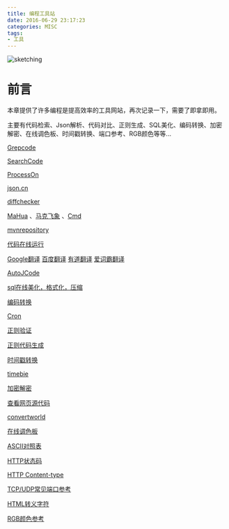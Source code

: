 ```yaml
---
title: 编程工具站
date: 2016-06-29 23:17:23
categories: MISC
tags:
- 工具
---
```


![sketching](ProgrammingTools\sketching.jpg)

# 前言

本章提供了许多编程是提高效率的工具网站，再次记录一下，需要了即拿即用。

主要有代码检索、Json解析、代码对比、正则生成、SQL美化、编码转换、加密解密、在线调色板、时间戳转换、端口参考、RGB颜色等等...

<!--MORE-->

[Grepcode](http://grepcode.com/)

[SearchCode](https://searchcode.com/)

[ProcessOn](https://www.processon.com/)

[json.cn](http://json.cn/)

[diffchecker](https://www.diffchecker.com/)

[MaHua](http://mahua.jser.me/) 、[马克飞象](https://maxiang.io/) 、[Cmd](https://www.zybuluo.com/mdeditor)

[mvnrepository](http://mvnrepository.com/)

[代码在线运行](http://tool.lu/coderunner/)

[Google翻译](https://translate.google.cn/) [百度翻译](http://fanyi.baidu.com/) [有道翻译](http://fanyi.youdao.com/) [爱词霸翻译](http://fy.iciba.com/)

[AutoJCode](http://www.autojcode.com/code/sql2class.jsp)

[sql在线美化，格式化，压缩](http://tool.lu/sql/)

[编码转换](http://tool.chinaz.com/tools/unicode.aspx)

[Cron](https://zh.wikipedia.org/zh-sg/Cron)

[正则验证](http://tool.chinaz.com/regex)

[正则代码生成](http://tool.chinaz.com/tools/regexgenerate)

[时间戳转换](http://tool.chinaz.com/Tools/unixtime.aspx)

[timebie](http://www.timebie.com/cn/easternbeijing.php)

[加密解密](http://tool.chinaz.com/tools/textencrypt.aspx)

[查看网页源代码](http://s.tool.chinaz.com/tools/pagecode.aspx)

[convertworld](http://www.convertworld.com/zh-hans/)

[在线调色板](http://tool.chinaz.com/Tools/OnlineColor.aspx)

[ASCII对照表](http://tool.oschina.net/commons?type=4)

[HTTP状态码](http://tool.oschina.net/commons?type=5)

[HTTP Content-type](http://tool.oschina.net/commons)

[TCP/UDP常见端口参考](http://tool.oschina.net/commons?type=7)

[HTML转义字符](http://tool.oschina.net/commons?type=2)

[RGB颜色参考](http://tool.oschina.net/commons?type=3)